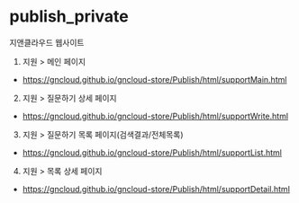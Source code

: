 # publish_private
지앤클라우드 웹사이트


1. 지원 > 메인 페이지 
 * https://gncloud.github.io/gncloud-store/Publish/html/supportMain.html
 
2. 지원 > 질문하기 상세 페이지 
 * https://gncloud.github.io/gncloud-store/Publish/html/supportWrite.html

3. 지원 > 질문하기 목록 페이지(검색결과/전체목록) 
 * https://gncloud.github.io/gncloud-store/Publish/html/supportList.html

4. 지원 > 목록 상세 페이지
 * https://gncloud.github.io/gncloud-store/Publish/html/supportDetail.html